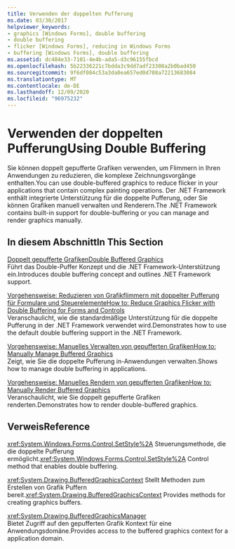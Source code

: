 ```yaml
---
title: Verwenden der doppelten Pufferung
ms.date: 03/30/2017
helpviewer_keywords:
- graphics [Windows Forms], double buffering
- double buffering
- flicker [Windows Forms], reducing in Windows Forms
- buffering [Windows Forms], double buffering
ms.assetid: dc484e33-7101-4e4b-ada5-d3c96155fbcd
ms.openlocfilehash: 5b22336221c7bdda3c9dd7adf23308a2b0bad450
ms.sourcegitcommit: 9f6df084c53a3da0ea657ed0d708a72213683084
ms.translationtype: MT
ms.contentlocale: de-DE
ms.lasthandoff: 12/09/2020
ms.locfileid: "96975232"
---
```

# <a name="using-double-buffering"></a><span data-ttu-id="38536-102">Verwenden der doppelten Pufferung</span><span class="sxs-lookup"><span data-stu-id="38536-102">Using Double Buffering</span></span>
<span data-ttu-id="38536-103">Sie können doppelt gepufferte Grafiken verwenden, um Flimmern in Ihren Anwendungen zu reduzieren, die komplexe Zeichnungsvorgänge enthalten.</span><span class="sxs-lookup"><span data-stu-id="38536-103">You can use double-buffered graphics to reduce flicker in your applications that contain complex painting operations.</span></span> <span data-ttu-id="38536-104">Der .NET Framework enthält integrierte Unterstützung für die doppelte Pufferung, oder Sie können Grafiken manuell verwalten und Renderern.</span><span class="sxs-lookup"><span data-stu-id="38536-104">The .NET Framework contains built-in support for double-buffering or you can manage and render graphics manually.</span></span>  
  
## <a name="in-this-section"></a><span data-ttu-id="38536-105">In diesem Abschnitt</span><span class="sxs-lookup"><span data-stu-id="38536-105">In This Section</span></span>  
 [<span data-ttu-id="38536-106">Doppelt gepufferte Grafiken</span><span class="sxs-lookup"><span data-stu-id="38536-106">Double Buffered Graphics</span></span>](double-buffered-graphics.md)  
 <span data-ttu-id="38536-107">Führt das Double-Puffer Konzept und die .NET Framework-Unterstützung ein.</span><span class="sxs-lookup"><span data-stu-id="38536-107">Introduces double buffering concept and outlines .NET Framework support.</span></span>  
  
 [<span data-ttu-id="38536-108">Vorgehensweise: Reduzieren von Grafikflimmern mit doppelter Pufferung für Formulare und Steuerelemente</span><span class="sxs-lookup"><span data-stu-id="38536-108">How to: Reduce Graphics Flicker with Double Buffering for Forms and Controls</span></span>](how-to-reduce-graphics-flicker-with-double-buffering-for-forms-and-controls.md)  
 <span data-ttu-id="38536-109">Veranschaulicht, wie die standardmäßige Unterstützung für die doppelte Pufferung in der .NET Framework verwendet wird.</span><span class="sxs-lookup"><span data-stu-id="38536-109">Demonstrates how to use the default double buffering support in the .NET Framework.</span></span>  
  
 [<span data-ttu-id="38536-110">Vorgehensweise: Manuelles Verwalten von gepufferten Grafiken</span><span class="sxs-lookup"><span data-stu-id="38536-110">How to: Manually Manage Buffered Graphics</span></span>](how-to-manually-manage-buffered-graphics.md)  
 <span data-ttu-id="38536-111">Zeigt, wie Sie die doppelte Pufferung in-Anwendungen verwalten.</span><span class="sxs-lookup"><span data-stu-id="38536-111">Shows how to manage double buffering in applications.</span></span>  
  
 [<span data-ttu-id="38536-112">Vorgehensweise: Manuelles Rendern von gepufferten Grafiken</span><span class="sxs-lookup"><span data-stu-id="38536-112">How to: Manually Render Buffered Graphics</span></span>](how-to-manually-render-buffered-graphics.md)  
 <span data-ttu-id="38536-113">Veranschaulicht, wie Sie doppelt gepufferte Grafiken renderten.</span><span class="sxs-lookup"><span data-stu-id="38536-113">Demonstrates how to render double-buffered graphics.</span></span>  
  
## <a name="reference"></a><span data-ttu-id="38536-114">Verweis</span><span class="sxs-lookup"><span data-stu-id="38536-114">Reference</span></span>  
 <span data-ttu-id="38536-115"><xref:System.Windows.Forms.Control.SetStyle%2A> Steuerungsmethode, die die doppelte Pufferung ermöglicht.</span><span class="sxs-lookup"><span data-stu-id="38536-115"><xref:System.Windows.Forms.Control.SetStyle%2A> Control method that enables double buffering.</span></span>  
  
 <span data-ttu-id="38536-116"><xref:System.Drawing.BufferedGraphicsContext> Stellt Methoden zum Erstellen von Grafik Puffern bereit.</span><span class="sxs-lookup"><span data-stu-id="38536-116"><xref:System.Drawing.BufferedGraphicsContext> Provides methods for creating graphics buffers.</span></span>  
  
 <xref:System.Drawing.BufferedGraphicsManager>  
 <span data-ttu-id="38536-117">Bietet Zugriff auf den gepufferten Grafik Kontext für eine Anwendungsdomäne.</span><span class="sxs-lookup"><span data-stu-id="38536-117">Provides access to the buffered graphics context for a application domain.</span></span>
